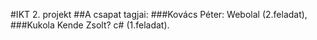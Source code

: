 #IKT 2. projekt
##A csapat tagjai: 
###Kovács Péter: Webolal (2.feladat), 
###Kukola Kende Zsolt? c# (1.feladat).
